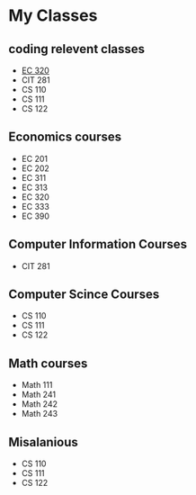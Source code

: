 <!DOCTYPE html>
<html lang="en">
<head>
    <title>Blank Home</title>
    <link rel="stylesheet" type="text/css" href=""/>
    <meta charset="UTF-8">
    <meta http-equiv="X-UA-Compatible" content="IE=edge">
    <meta name="viewport" content="width=device-width, initial-scale=1.0">
</head>
<body>
    <h1>My Classes</h1>
    <h2>coding relevent classes</h2>
    <ul>
        <li><a href="classes/EC/EC320Homepage.html">EC 320</a></li>
        <li>CIT 281</li>
        <li>CS 110</li>
        <li>CS 111</li>
        <li>CS 122</li>
    </ul>
    <h2>Economics courses</h2>
    <ul>
        <li>EC 201</li>
        <li>EC 202</li>
        <li>EC 311</li>
        <li>EC 313</li>
        <li>EC 320</li>
        <li>EC 333</li>
        <li>EC 390</li>
    </ul>
    <h2>Computer Information Courses</h2>
    <ul>
        <li>CIT 281</li>
    </ul>
    <h2>Computer Scince Courses</h2>
    <ul>
        <li>CS 110</li>
        <li>CS 111</li>
        <li>CS 122</li>
    </ul>
    <h2>Math courses</h2>
    <ul>
        <li>Math 111</li>
        <li>Math 241</li>
        <li>Math 242</li>
        <li>Math 243</li>
    </ul>
    <h2>Misalanious</h2>
    <ul>
        <li>CS 110</li>
        <li>CS 111</li>
        <li>CS 122</li>
    </ul>

</body>